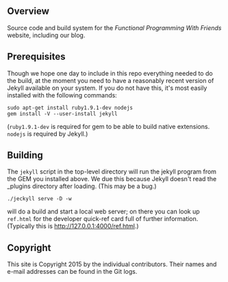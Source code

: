 Overview
--------

Source code and build system for the _Functional Programming With
Friends_ website, including our blog.


Prerequisites
-------------

Though we hope one day to include in this repo everything needed to do
the build, at the moment you need to have a reasonably recent version
of Jekyll available on your system. If you do not have this, it's most
easily installed with the following commands:

    sudo apt-get install ruby1.9.1-dev nodejs
    gem install -V --user-install jekyll

(`ruby1.9.1-dev` is required for gem to be able to build native extensions.
`nodejs` is required by Jekyll.)


Building
--------

The `jekyll` script in the top-level directory will run the jekyll
program from the GEM you installed above. We due this because Jekyll
doesn't read the _plugins directory after loading. (This may be a bug.)

    ./jeckyll serve -D -w

will do a build and start a local web server; on there you can look up
`ref.html` for the developer quick-ref card full of further information.
(Typically this is <http://127.0.0.1:4000/ref.html>.)


Copyright
---------

This site is Copyright 2015 by the individual contributors.
Their names and e-mail addresses can be found in the Git logs.
